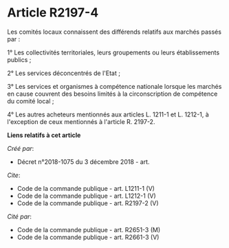 # Article R2197-4

Les comités locaux connaissent des différends relatifs aux marchés passés par : 

1° Les collectivités territoriales, leurs groupements ou leurs établissements publics ; 

2° Les services déconcentrés de l'Etat ; 

3° Les services et organismes à compétence nationale lorsque les marchés en cause couvrent des besoins limités à la
circonscription de compétence du comité local ; 

4° Les autres acheteurs mentionnés aux articles L. 1211-1 et L. 1212-1, à l'exception de ceux mentionnés à l'article R.
2197-2.

**Liens relatifs à cet article**

_Créé par_:

  - Décret n°2018-1075 du 3 décembre 2018 - art.

_Cite_:

  - Code de la commande publique - art. L1211-1 (V)
  - Code de la commande publique - art. L1212-1 (V)
  - Code de la commande publique - art. R2197-2 (V)

_Cité par_:

  - Code de la commande publique - art. R2651-3 (M)
  - Code de la commande publique - art. R2661-3 (V)
